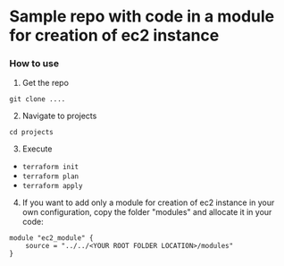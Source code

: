 # Sample repo with code in a module for creation of ec2 instance

### How to use
1. Get the repo
```
git clone ....
```
2. Navigate to projects 
```
cd projects
```
3. Execute 
- `terraform init`
- `terraform plan`
- `terraform apply`

4. If you want to add only a module for creation of ec2 instance in your own configuration, copy the folder "modules" and allocate it in your code:
```
module "ec2_module" {
    source = "../../<YOUR ROOT FOLDER LOCATION>/modules"
}
```

